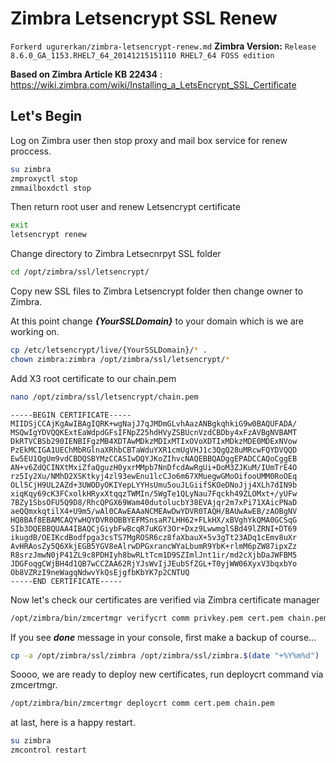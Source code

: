 # Zimbra Letsencrypt SSL Renew
``` Forkerd ugurerkan/zimbra-letsencrypt-renew.md ```
**Zimbra Version:** ``` Release 8.6.0_GA_1153.RHEL7_64_20141215151110 RHEL7_64 FOSS edition ```

**Based on Zimbra Article  KB 22434** : https://wiki.zimbra.com/wiki/Installing_a_LetsEncrypt_SSL_Certificate

## Let's Begin
Log on Zimbra user then stop proxy and mail box service for renew proccess.
```sh
su zimbra
zmproxyctl stop
zmmailboxdctl stop
```
Then return root user and renew Letsencrypt certificate
```sh
exit
letsencrypt renew
```
Change directory to Zimbra Letsecnrpyt SSL folder
```sh
cd /opt/zimbra/ssl/letsencrypt/
```
Copy new SSL files to Zimbra Letsencrypt folder then change owner to Zimbra.

At this point change ***{YourSSLDomain}*** to your domain which is we are working on.
```sh
cp /etc/letsencrypt/live/{YourSSLDomain}/* .
chown zimbra:zimbra /opt/zimbra/ssl/letsencrypt/*
```
Add X3 root certificate to our chain.pem 
```sh
nano /opt/zimbra/ssl/letsencrypt/chain.pem
```
```
-----BEGIN CERTIFICATE-----
MIIDSjCCAjKgAwIBAgIQRK+wgNajJ7qJMDmGLvhAazANBgkqhkiG9w0BAQUFADA/
MSQwIgYDVQQKExtEaWdpdGFsIFNpZ25hdHVyZSBUcnVzdCBDby4xFzAVBgNVBAMT
DkRTVCBSb290IENBIFgzMB4XDTAwMDkzMDIxMTIxOVoXDTIxMDkzMDE0MDExNVow
PzEkMCIGA1UEChMbRGlnaXRhbCBTaWduYXR1cmUgVHJ1c3QgQ28uMRcwFQYDVQQD
Ew5EU1QgUm9vdCBDQSBYMzCCASIwDQYJKoZIhvcNAQEBBQADggEPADCCAQoCggEB
AN+v6ZdQCINXtMxiZfaQguzH0yxrMMpb7NnDfcdAwRgUi+DoM3ZJKuM/IUmTrE4O
rz5Iy2Xu/NMhD2XSKtkyj4zl93ewEnu1lcCJo6m67XMuegwGMoOifooUMM0RoOEq
OLl5CjH9UL2AZd+3UWODyOKIYepLYYHsUmu5ouJLGiifSKOeDNoJjj4XLh7dIN9b
xiqKqy69cK3FCxolkHRyxXtqqzTWMIn/5WgTe1QLyNau7Fqckh49ZLOMxt+/yUFw
7BZy1SbsOFU5Q9D8/RhcQPGX69Wam40dutolucbY38EVAjqr2m7xPi71XAicPNaD
aeQQmxkqtilX4+U9m5/wAl0CAwEAAaNCMEAwDwYDVR0TAQH/BAUwAwEB/zAOBgNV
HQ8BAf8EBAMCAQYwHQYDVR0OBBYEFMSnsaR7LHH62+FLkHX/xBVghYkQMA0GCSqG
SIb3DQEBBQUAA4IBAQCjGiybFwBcqR7uKGY3Or+Dxz9LwwmglSBd49lZRNI+DT69
ikugdB/OEIKcdBodfpga3csTS7MgROSR6cz8faXbauX+5v3gTt23ADq1cEmv8uXr
AvHRAosZy5Q6XkjEGB5YGV8eAlrwDPGxrancWYaLbumR9YbK+rlmM6pZW87ipxZz
R8srzJmwN0jP41ZL9c8PDHIyh8bwRLtTcm1D9SZImlJnt1ir/md2cXjbDaJWFBM5
JDGFoqgCWjBH4d1QB7wCCZAA62RjYJsWvIjJEubSfZGL+T0yjWW06XyxV3bqxbYo
Ob8VZRzI9neWagqNdwvYkQsEjgfbKbYK7p2CNTUQ
-----END CERTIFICATE-----
```
Now let's check our certificates are verified via Zimbra certificate manager
```sh
/opt/zimbra/bin/zmcertmgr verifycrt comm privkey.pem cert.pem chain.pem 
```
If you see ***done*** message in your console, first make a backup of course...
```sh
cp -a /opt/zimbra/ssl/zimbra /opt/zimbra/ssl/zimbra.$(date "+%Y%m%d")
```
Soooo, we are ready to deploy new certificates, run deploycrt command via zmcertmgr.
```sh
/opt/zimbra/bin/zmcertmgr deploycrt comm cert.pem chain.pem 
```
at last, here is a happy restart.
```sh
su zimbra
zmcontrol restart
```
